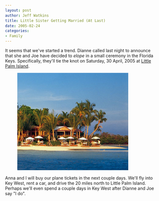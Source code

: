 ```yaml
--- 
layout: post
author: Jeff Watkins
title: Little Sister Getting Married (At Last)
date: 2005-02-24
categories: 
- Family
---
```


It seems that we've started a trend. Dianne called last night to announce that she and Joe have decided to *elope* in a small ceremony in the Florida Keys. Specifically, they'll tie the knot on Saturday, 30 April, 2005 at [Little Palm Island][little-palm-island].

<figure>
<img class="photo" src="/images/littlepalmisland.jpg" border="0" alt="Little Palm Island">
</figure>

Anna and I will buy our plane tickets in the next couple days. We'll fly into Key West, rent a car, and drive the 20 miles north to Little Palm Island. Perhaps we'll even spend a couple days in Key West after Dianne and Joe say "I do".

[little-palm-island]: http://www.littlepalmisland.com/ "Little Palm Island (sorry about the music)"